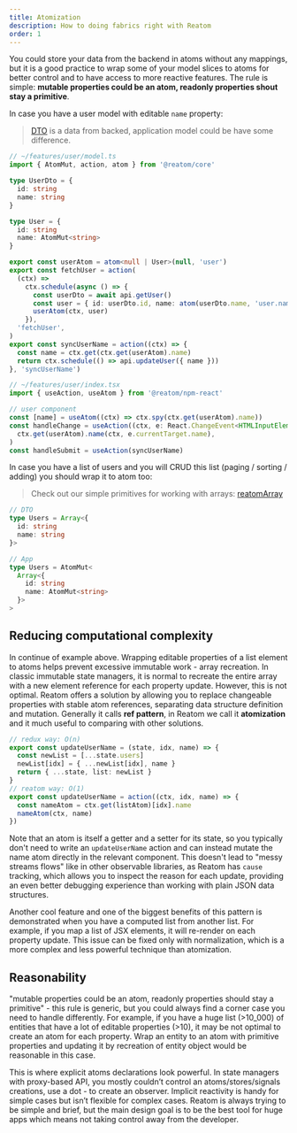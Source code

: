 ```yaml
---
title: Atomization
description: How to doing fabrics right with Reatom
order: 1
---
```


You could store your data from the backend in atoms without any mappings, but it is a good practice to wrap some of your model slices to atoms for better control and to have access to more reactive features. The rule is simple: **mutable properties could be an atom, readonly properties shout stay a primitive**.

In case you have a user model with editable `name` property:

> [DTO](https://en.wikipedia.org/wiki/Data_transfer_object) is a data from backed, application model could be have some difference.

```ts
// ~/features/user/model.ts
import { AtomMut, action, atom } from '@reatom/core'

type UserDto = {
  id: string
  name: string
}

type User = {
  id: string
  name: AtomMut<string>
}

export const userAtom = atom<null | User>(null, 'user')
export const fetchUser = action(
  (ctx) =>
    ctx.schedule(async () => {
      const userDto = await api.getUser()
      const user = { id: userDto.id, name: atom(userDto.name, 'user.name') }
      userAtom(ctx, user)
    }),
  'fetchUser',
)
export const syncUserName = action((ctx) => {
  const name = ctx.get(ctx.get(userAtom).name)
  return ctx.schedule(() => api.updateUser({ name }))
}, 'syncUserName')
```

```ts
// ~/features/user/index.tsx
import { useAction, useAtom } from '@reatom/npm-react'

// user component
const [name] = useAtom((ctx) => ctx.spy(ctx.get(userAtom).name))
const handleChange = useAction((ctx, e: React.ChangeEvent<HTMLInputElement>) =>
  ctx.get(userAtom).name(ctx, e.currentTarget.name),
)
const handleSubmit = useAction(syncUserName)
```

In case you have a list of users and you will CRUD this list (paging / sorting / adding) you should wrap it to atom too:

> Check out our simple primitives for working with arrays: [reatomArray](/package/primitives#reatomArray)

```ts
// DTO
type Users = Array<{
  id: string
  name: string
}>

// App
type Users = AtomMut<
  Array<{
    id: string
    name: AtomMut<string>
  }>
>
```

## Reducing computational complexity

In continue of example above. Wrapping editable properties of a list element to atoms helps prevent excessive immutable work - array recreation. In classic immutable state managers, it is normal to recreate the entire array with a new element reference for each property update. However, this is not optimal. Reatom offers a solution by allowing you to replace changeable properties with stable atom references, separating data structure definition and mutation. Generally it calls **ref pattern**, in Reatom we call it **atomization** and it much useful to comparing with other solutions.

```ts
// redux way: O(n)
export const updateUserName = (state, idx, name) => {
  const newList = [...state.users]
  newList[idx] = { ...newList[idx], name }
  return { ...state, list: newList }
}
// reatom way: O(1)
export const updateUserName = action((ctx, idx, name) => {
  const nameAtom = ctx.get(listAtom)[idx].name
  nameAtom(ctx, name)
})
```

Note that an atom is itself a getter and a setter for its state, so you typically don't need to write an `updateUserName` action and can instead mutate the name atom directly in the relevant component. This doesn't lead to "messy streams flows" like in other observable libraries, as Reatom has `cause` tracking, which allows you to inspect the reason for each update, providing an even better debugging experience than working with plain JSON data structures.

Another cool feature and one of the biggest benefits of this pattern is demonstrated when you have a computed list from another list. For example, if you map a list of JSX elements, it will re-render on each property update. This issue can be fixed only with normalization, which is a more complex and less powerful technique than atomization.

## Reasonability

"mutable properties could be an atom, readonly properties should stay a primitive" - this rule is generic, but you could always find a corner case you need to handle differently. For example, if you have a huge list (>10_000) of entities that have a lot of editable properties (>10), it may be not optimal to create an atom for each property. Wrap an entity to an atom with primitive properties and updating it by recreation of entity object would be reasonable in this case.

This is where explicit atoms declarations look powerful. In state managers with proxy-based API, you mostly couldn’t control an atoms/stores/signals creations, use a dot - to create an observer. Implicit reactivity is handy for simple cases but isn’t flexible for complex cases. Reatom is always trying to be simple and brief, but the main design goal is to be the best tool for huge apps which means not taking control away from the developer.
